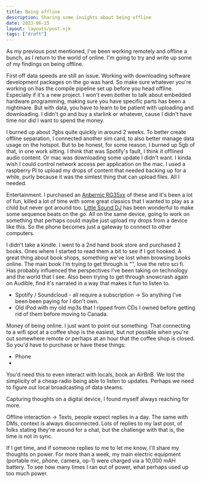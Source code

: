 ```yaml
---
title: Being offline
description: Sharing some insights about being offline
date: 2023-06-15
layout: layouts/post.njk
tags: ["draft"]
---
```


As my previous post mentioned, I've been working remotely and offline a bunch, as I return to the world of online. I'm going to try and write up some of my findings on being offline.

First off data speeds are still an issue. Working with downloading software development packages on the go was hard. So make sure whatever you're working on has the compile pipeline set up before you head offline. Especially if it's a new project. I won't even bother to talk about embedded hardware programming, making sure you have specific parts has been a nightmare. But with data, you have to learn to be patient with uploading and downloading. I didn't go and buy a starlink or whatever, cause I didn't have time nor did I want to spend the money.

I burned up about 7gbs quite quickly in around 2 weeks. To better create offline separation, I connected another sim card, to also better manage data usage on the hotspot. But to be honest, for some reason, I burned up 5gb of that, in one work sitting. I think that was Spotify's fault, I think it offlined audio content. Or mac was downloading some update I didn't want. I kinda wish I could control network access per application on the mac. I used a raspberry PI to upload my drops of content that needed backing up for a while, purly because it was the simlest thing that can upload files. All I needed.

Entertainment. I purchased an [Anbernic RG35xx](https://anbernic.com/products/rg35xx) of these and it's been a lot of fun, killed a lot of time with some great classics that I wanted to play as a child but never got around too. [Little Sound DJ](https://www.littlesounddj.com/lsd/index.php) has been wonderful to make some sequence beats on the go. All on the same device, going to work on something that perhaps could maybe just upload my drops from a device like this. So the phone becomes just a gateway to connect to other computers.

I didn't take a kindle. I went to a 2nd hand book store and purchased 2 books. Ones where I started to read them a bit to see if I got hooked. A great thing about book shops, something we've lost when browsing books online. The main book I'm trying to get through is "", love the retro sci fi. Has probably influenced the perspectives I've been taking on technology and the world that I see.
Also been trying to get through snowcrash again on Audible, find it's narrated in a way that makes it fun to listen to.

- Spotify / Soundcloud - all require a subscription -> So anything I've been been paying for I don't own.
- Old iPod with my old mp3s that I ripped from CDs I owned before getting rid of them before moving to Canada.

Money of being online. I just want to point out something. That connecting to a wifi spot at a coffee shop is the easiest, but not possible when you're out somewhere remote or perhaps at an hour that the coffee shop is closed. So you'd have to purchase or have these things:
* Phone
*

You'd need this to even interact with locals, book an AirBnB. We lost the simplicity of a cheap radio being able to listen to updates. Perhaps we need to figure out local broadcasting of data steams.

Capturing thoughts on a digital device, I found myself always reaching for more.

Offline interaction -> Texts, people expect replies in a day. The same with DMs, context is always disconnected.
Lots of replies to my last post, of folks stating they're around for a chat, but the challenge with that is, the time is not in sync.

If I get time, and if someone replies to me to let me know, I'll share my thoughts on power. For more than a week, my main electric equipment (portable mic, phone, camera, op-1) were charged via a 10,000 mAH battery. To see how many times I ran out of power, what perhaps used up too much power.
